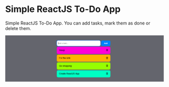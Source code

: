 # Simple ReactJS To-Do App

Simple ReactJS To-Do App. You can add tasks, mark them as done or delete them.

![Screenshot](todo-app-screenshot.png)